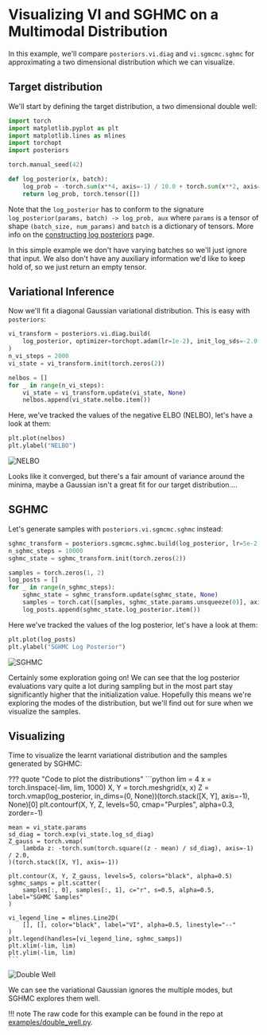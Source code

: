 # Visualizing VI and SGHMC on a Multimodal Distribution

In this example, we'll compare `posteriors.vi.diag` and `vi.sgmcmc.sghmc` for approximating
a two dimensional distribution which we can visualize.

## Target distribution

We'll start by defining the target distribution, a two dimensional double well:

```python
import torch
import matplotlib.pyplot as plt
import matplotlib.lines as mlines
import torchopt
import posteriors

torch.manual_seed(42)

def log_posterior(x, batch):
    log_prob = -torch.sum(x**4, axis=-1) / 10.0 + torch.sum(x**2, axis=-1)
    return log_prob, torch.tensor([])
```

Note that the `log_posterior` has to conform to the signature `log_posterior(params, batch) -> log_prob, aux` where `params` is a tensor of shape `(batch_size, num_params)` and 
`batch` is a dictionary of tensors. More info on the
[constructing log posteriors](../log_posteriors.md) page.

In this simple example we don't have varying batches so we'll just ignore that input.
We also don't have any auxiliary information we'd like to keep hold of, so we just
return an empty tensor.


## Variational Inference

Now we'll fit a diagonal Gaussian variational distribution. This is easy with `posteriors`:

```python
vi_transform = posteriors.vi.diag.build(
    log_posterior, optimizer=torchopt.adam(lr=1e-2), init_log_sds=-2.0
)
n_vi_steps = 2000
vi_state = vi_transform.init(torch.zeros(2))

nelbos = []
for _ in range(n_vi_steps):
    vi_state = vi_transform.update(vi_state, None)
    nelbos.append(vi_state.nelbo.item())
```

Here, we've tracked the values of the negative ELBO (NELBO), let's have a look at them:

```python
plt.plot(nelbos)
plt.ylabel("NELBO")
```

![NELBO](https://storage.googleapis.com/posteriors/double_well_nelbo.png)

Looks like it converged, but there's a fair amount of variance around the minima,
maybe a Gaussian isn't a great fit for our target distribution....


## SGHMC

Let's generate samples with `posteriors.vi.sgmcmc.sghmc` instead:

```python
sghmc_transform = posteriors.sgmcmc.sghmc.build(log_posterior, lr=5e-2, alpha=1.0)
n_sghmc_steps = 10000
sghmc_state = sghmc_transform.init(torch.zeros(2))

samples = torch.zeros(1, 2)
log_posts = []
for _ in range(n_sghmc_steps):
    sghmc_state = sghmc_transform.update(sghmc_state, None)
    samples = torch.cat([samples, sghmc_state.params.unsqueeze(0)], axis=0)
    log_posts.append(sghmc_state.log_posterior.item())
```

Here we've tracked the values of the log posterior, let's have a look at them:

```python
plt.plot(log_posts)
plt.ylabel("SGHMC Log Posterior")
```

![SGHMC](https://storage.googleapis.com/posteriors/double_well_sghmc_log_post.png)

Certainly some exploration going on! We can see that the log posterior evaluations vary
quite a lot during sampling but in the most part stay significantly higher that the
initialization value. Hopefully this means we're exploring the modes of the distribution,
but we'll find out for sure when we visualize the samples.


## Visualizing

Time to visualize the learnt variational distribution and the samples generated by SGHMC:

??? quote "Code to plot the distributions"
    ```python
    lim = 4
    x = torch.linspace(-lim, lim, 1000)
    X, Y = torch.meshgrid(x, x)
    Z = torch.vmap(log_posterior, in_dims=(0, None))(torch.stack([X, Y], axis=-1), None)[0]
    plt.contourf(X, Y, Z, levels=50, cmap="Purples", alpha=0.3, zorder=-1)

    mean = vi_state.params
    sd_diag = torch.exp(vi_state.log_sd_diag)
    Z_gauss = torch.vmap(
        lambda z: -torch.sum(torch.square((z - mean) / sd_diag), axis=-1) / 2.0,
    )(torch.stack([X, Y], axis=-1))

    plt.contour(X, Y, Z_gauss, levels=5, colors="black", alpha=0.5)
    sghmc_samps = plt.scatter(
        samples[:, 0], samples[:, 1], c="r", s=0.5, alpha=0.5, label="SGHMC Samples"
    )

    vi_legend_line = mlines.Line2D(
        [], [], color="black", label="VI", alpha=0.5, linestyle="--"
    )
    plt.legend(handles=[vi_legend_line, sghmc_samps])
    plt.xlim(-lim, lim)
    plt.ylim(-lim, lim)
    ```

![Double Well](https://storage.googleapis.com/posteriors/double_well_compare.png)

We can see the variational Gaussian ignores the multiple modes, 
but SGHMC explores them well.

!!! note
    The raw code for this example can be found in the repo at [examples/double_well.py](https://github.com/normal-computing/posteriors/blob/main/examples/double_well.py).

